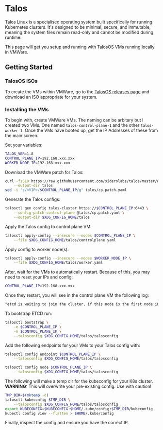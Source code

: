 # Talos

Talos Linux is a specialised operating system built specifically for running Kubernetes clusters. It's designed to be minimal, secure, and immutable, meaning the system files remain read-only and cannot be modified during runtime.

This page will get you setup and running with TalosOS VMs running locally in VMWare.

## Getting Started

### TalosOS ISOs

To create the VMs within VMWare, go to the [TalosOS releases page](https://github.com/siderolabs/talos/releases) and download an ISO appropriate for your system.

### Installing the VMs

To begin with, create VMWare VMs. The naming can be arbitary but I created two VMs. One named `talos-control-plane-1` and the other `talos-worker-1`.
Once the VMs have booted up, get the IP Addresses of these from the main screen.

Set your variables:

```bash
TALOS_VER=1.8
CONTROL_PLANE_IP=192.168.xxx.xxx
WORKER_NODE_IP=192.168.xxx.xxx
```

Download the VMWare patch for Talos:

```bash
curl -fsSLO https://raw.githubusercontent.com/siderolabs/talos/master/website/content/v$TALOS_VER/talos-guides/install/virtualized-platforms/vmware/cp.patch.yaml \
    --output-dir talos
sed -i "s/<VIP>/$CONTROL_PLANE_IP/g" talos/cp.patch.yaml
```

Generate the Talos configs:
```bash
talosctl gen config talos-cluster https://$CONTROL_PLANE_IP:6443 \
    --config-patch-control-plane @talos/cp.patch.yaml \
    --output-dir $XDG_CONFIG_HOME/talos
```

Apply the Talos config to control plane VM:
```bash
talosctl apply-config --insecure --nodes $CONTROL_PLANE_IP \
    --file $XDG_CONFIG_HOME/talos/controlplane.yaml
```

Apply config to worker node(s):
```bash
talosctl apply-config --insecure --nodes $WORKER_NODE_IP \
    --file $XDG_CONFIG_HOME/talos/worker.yaml
```

After, wait for the VMs to automatically restart. Because of this, you may need to reset your IPs and config:

```bash
CONTROL_PLANE_IP=192.168.xxx.xxx
```

Once they restart, you will see in the control plane VM the following log:

```txt
"etcd is waiting to join the cluster, if this node is the first node in the cluster, please run `talosctl bootstrap` against one of the following IPs:
```

To bootstrap ETCD run:

```bash
talosctl bootstrap \
    -e $CONTROL_PLANE_IP \
    -n $CONTROL_PLANE_IP \
    --talosconfig $XDG_CONFIG_HOME/talos/talosconfig 
```

Add the following endpoints for your VMs to your Talos config with:

```bash
talosctl config endpoint $CONTROL_PLANE_IP \
    --talosconfig $XDG_CONFIG_HOME/talos/talosconfig

talosctl config node $CONTROL_PLANE_IP \
    --talosconfig $XDG_CONFIG_HOME/talos/talosconfig
```

The following will make a temp dir for the kubeconfig for your K8s cluster. **WARNING:** This will overwrite your pre-existing config. Use with caution!
```bash
TMP_DIR=$(mktemp -d)
talosctl kubeconfig $TMP_DIR \
    --talosconfig $XDG_CONFIG_HOME/talos/talosconfig
export KUBECONFIG=$KUBECONFIG:$HOME/.kube/config:$TMP_DIR/kubeconfig
kubectl config view --flatten > $HOME/.kube/config
```

Finally, inspect the config and ensure you have the correct IP.
